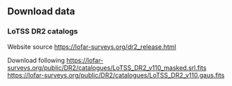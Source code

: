 ## Download data


### LoTSS DR2 catalogs

Website source https://lofar-surveys.org/dr2_release.html

Download following
https://lofar-surveys.org/public/DR2/catalogues/LoTSS_DR2_v110_masked.srl.fits
https://lofar-surveys.org/public/DR2/catalogues/LoTSS_DR2_v110.gaus.fits

